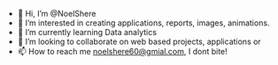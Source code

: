 - 👋 Hi, I’m @NoelShere
- 👀 I’m interested in creating applications, reports, images, animations.
- 🌱 I’m currently learning Data analytics
- 💞️ I’m looking to collaborate on web based projects, applications or  
- 📫 How to reach me noelshere60@gmial.com, I dont bite!

<!---
NoelShere/NoelShere is a ✨ special ✨ repository because its `README.md` (this file) appears on your GitHub profile.
You can click the Preview link to take a look at your changes.
--->
